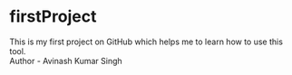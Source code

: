 # firstProject
This is my first project on GitHub which helps me to learn how to use this tool.
<br>
Author - Avinash Kumar Singh
